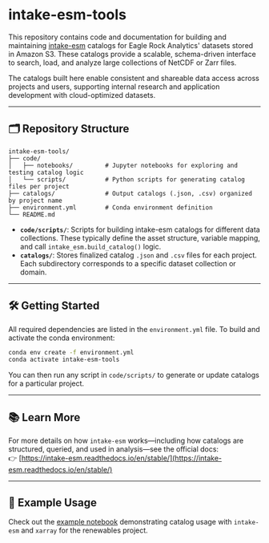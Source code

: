 # intake-esm-tools

This repository contains code and documentation for building and maintaining [intake-esm](https://intake-esm.readthedocs.io/en/stable/) catalogs for Eagle Rock Analytics' datasets stored in Amazon S3. These catalogs provide a scalable, schema-driven interface to search, load, and analyze large collections of NetCDF or Zarr files.

The catalogs built here enable consistent and shareable data access across projects and users, supporting internal research and application development with cloud-optimized datasets.

---

## 🗂️ Repository Structure

```
intake-esm-tools/
├── code/
│   ├── notebooks/         # Jupyter notebooks for exploring and testing catalog logic
│   └── scripts/           # Python scripts for generating catalog files per project
├── catalogs/              # Output catalogs (.json, .csv) organized by project name
├── environment.yml        # Conda environment definition
└── README.md
```

- **`code/scripts/`**: Scripts for building intake-esm catalogs for different data collections. These typically define the asset structure, variable mapping, and call `intake_esm.build_catalog()` logic.
- **`catalogs/`**: Stores finalized catalog `.json` and `.csv` files for each project. Each subdirectory corresponds to a specific dataset collection or domain.

---

## 🛠️ Getting Started

All required dependencies are listed in the `environment.yml` file. To build and activate the conda environment:

```bash
conda env create -f environment.yml
conda activate intake-esm-tools
```

You can then run any script in `code/scripts/` to generate or update catalogs for a particular project.

---

## 📚 Learn More

For more details on how `intake-esm` works—including how catalogs are structured, queried, and used in analysis—see the official docs:  
👉 [https://intake-esm.readthedocs.io/en/stable/](https://intake-esm.readthedocs.io/en/stable/)

---

## 🔧 Example Usage

Check out the [example notebook](https://github.com/Eagle-Rock-Analytics/intake-esm-tools/blob/main/code/notebooks/build_catalog_guide.ipynb) demonstrating catalog usage with `intake-esm` and `xarray` for the renewables project.
